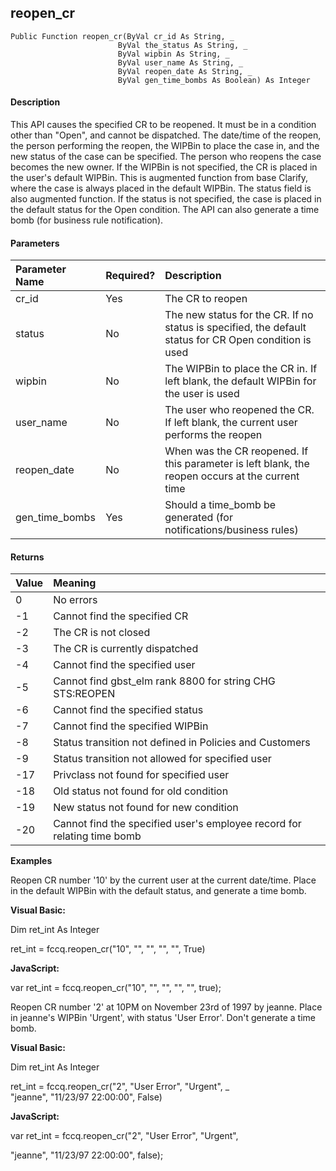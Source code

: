 reopen_cr
---------

```
Public Function reopen_cr(ByVal cr_id As String, _
						ByVal the_status As String, _
						ByVal wipbin As String, _
						ByVal user_name As String, _
                        ByVal reopen_date As String, _
                        ByVal gen_time_bombs As Boolean) As Integer
```

#### Description

This API causes the specified CR to be reopened. It must be in a condition other than "Open", and cannot be dispatched. The date/time of the reopen, the person performing the reopen, the WIPBin to place the case in, and the new status of the case can be specified. The person who reopens the case becomes the new owner. If the WIPBin is not specified, the CR is placed in the user's default WIPBin. This is augmented function from base Clarify, where the case is always placed in the default WIPBin. The status field is also augmented function. If the status is not specified, the case is placed in the default status for the Open condition. The API can also generate a time bomb (for business rule notification).

#### Parameters

| Parameter Name | Required? | Description |
|:--- |:--- |:--- |
| cr_id | Yes | The CR to reopen |
| status | No | The new status for the CR. If no status is specified, the default status for CR Open condition is used |
| wipbin | No | The WIPBin to place the CR in. If left blank, the default WIPBin for the user is used |
| user_name | No | The user who reopened the CR. If left blank, the current user performs the reopen |
| reopen_date | No | When was the CR reopened. If this parameter is left blank, the reopen occurs at the current time |
| gen_time_bombs | Yes | Should a time_bomb be generated (for notifications/business rules) |

#### Returns

| Value | Meaning |
|:--- |:--- |
| 0 | No errors |
| -1 | Cannot find the specified CR |
| -2 | The CR is not closed |
| -3 | The CR is currently dispatched |
| -4 | Cannot find the specified user |
| -5 | Cannot find gbst_elm rank 8800 for string CHG STS:REOPEN |
| -6 | Cannot find the specified status |
| -7 | Cannot find the specified WIPBin |
| -8 | Status transition not defined in Policies and Customers |
| -9 | Status transition not allowed for specified user |
| -17 | Privclass not found for specified user |
| -18 | Old status not found for old condition |
| -19 | New status not found for new condition |
| -20 | Cannot find the specified user's employee record for relating time bomb |

**Examples**

Reopen CR number '10' by the current user at the current date/time. Place in the default WIPBin with the default status, and generate a time bomb.

**Visual Basic:**

Dim ret_int As Integer

ret_int = fccq.reopen_cr("10", "", "", "", "", True)

**JavaScript:**

var ret_int = fccq.reopen_cr("10", "", "", "", "", true);

 Reopen CR number '2' at 10PM on November 23rd of 1997 by jeanne. Place in jeanne's WIPBin 'Urgent', with status 'User Error'. Don't generate a time bomb.

**Visual Basic:**

Dim ret_int As Integer

ret_int = fccq.reopen_cr("2", "User Error", "Urgent", _
                         "jeanne", "11/23/97 22:00:00", False)

**JavaScript:**

var ret_int = fccq.reopen_cr("2", "User Error", "Urgent",

 "jeanne", "11/23/97 22:00:00", false);